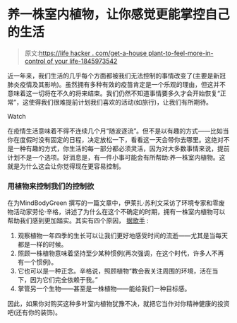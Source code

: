 # 养一株室内植物，让你感觉更能掌控自己的生活

> 原文:[https://life hacker . com/get-a-house plant-to-feel-more-in-control of your life-1845973542](https://lifehacker.com/get-a-houseplant-to-feel-more-in-control-of-your-life-1845973542)

近一年来，我们生活的几乎每个方面都被我们无法控制的事情改变了(主要是新冠肺炎疫情及其影响)。虽然拥有多种有效的疫苗肯定是一个乐观的理由，但这并不意味着这一切将在不久的将来结束。我们仍然不知道事情要多久才会开始恢复“正常”，这使得我们很难提前计划我们喜欢的活动(如旅行)，让我们有所期待。

Watch

在疫情生活意味着不得不连续几个月“随波逐流”。但不是以有趣的方式——比如当你在度假时没有固定的日程，决定放松一下，看看这一天会带你去哪里。这绝对不是一种有趣的方式，你生活的每一部分都必须灵活，因为对大多数事情来说，提前计划不是一个选项。好消息是，有一件小事可能会有所帮助:养一株室内植物。这就是为什么这会让你觉得现在更容易控制。

### 用植物来控制我们的控制欲

在为MindBodyGreen 撰写的一篇文章中，伊莱扎·苏利文采访了环境专家和零废物活动家劳伦·辛格，讲述了为什么在这个不确定的时期，拥有一株室内植物可以帮助我们感到更加踏实。其实有四个原因， [据歌手](https://www.mindbodygreen.com/articles/why-houseplants-give-us-sense-of-control) :

1.  观察植物一年四季的生长可以让我们更好地感受时间的流逝——尤其是当每天都是一样的时候。
2.  照顾一株植物意味着坚持至少某种惯例(再次强调，在这个时代，许多人不再有一个惯例)。
3.  它也可以是一种正念。辛格说，照顾植物“教会我关注周围的环境，活在当下，因为它们完全依赖于我。”
4.  掌管另一个生物——甚至是一株植物——能给我们一种目标感。

因此，如果你对购买这种多叶室内植物犹豫不决，就把它当作对你精神健康的投资吧(还有你的装饰)。